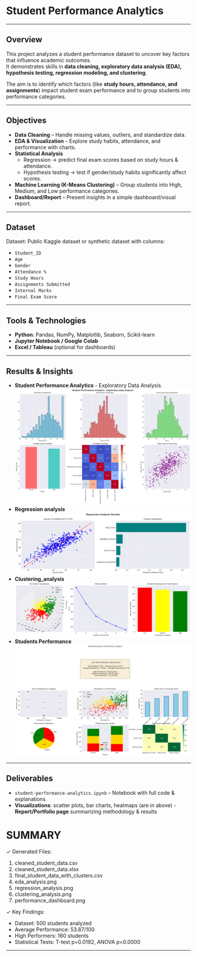 # Student Performance Analytics
---

## Overview
This project analyzes a student performance dataset to uncover key factors that influence academic outcomes.  
It demonstrates skills in **data cleaning, exploratory data analysis (EDA), hypothesis testing, regression modeling, and clustering**.  

The aim is to identify which factors (like **study hours, attendance, and assignments**) impact student exam performance and to group students into performance categories.

---

## Objectives
- **Data Cleaning** – Handle missing values, outliers, and standardize data.  
- **EDA & Visualization** – Explore study habits, attendance, and performance with charts.  
- **Statistical Analysis**  
  - Regression → predict final exam scores based on study hours & attendance.  
  - Hypothesis testing → test if gender/study habits significantly affect scores.  
- **Machine Learning (K-Means Clustering)** – Group students into High, Medium, and Low performance categories.  
- **Dashboard/Report** – Present insights in a simple dashboard/visual report.  

---

## Dataset
Dataset: Public Kaggle dataset or synthetic dataset with columns:  
- `Student_ID`  
- `Age`  
- `Gender`  
- `Attendance %`  
- `Study Hours`  
- `Assignments Submitted`  
- `Internal Marks`  
- `Final Exam Score`  

---

## Tools & Technologies
- **Python**: Pandas, NumPy, Matplotlib, Seaborn, Scikit-learn  
- **Jupyter Notebook / Google Colab**  
- **Excel / Tableau** (optional for dashboards)  

---

## Results & Insights
- **Student Performance Analytics** - Exploratory Data Analysis.
![Student Performance Analytics](images/eda_analysis.png)
- **Regression analysis**
![regression_analysis.png](images/regression_analysis.png)
- **Clustering_analysis**
![Clustering_analysis](images/clustering_analysis.png)
- **Students Performance**
![Performance Dashboard](images/performance_dashboard.png)

---

## Deliverables
- `student-performance-analytics.ipynb` – Notebook with full code & explanations 
- **Visualizations**: scatter plots, bar charts, heatmaps (are in above)
-**Report/Portfolio page** summarizing methodology & results 

SUMMARY
============================================================

✓ Generated Files:
   1. cleaned_student_data.csv
   2. cleaned_student_data.xlsx
   3. final_student_data_with_clusters.csv
   4. eda_analysis.png
   5. regression_analysis.png
   6. clustering_analysis.png
   7. performance_dashboard.png

✓ Key Findings:
   - Dataset: 500 students analyzed
   - Average Performance: 53.87/100
   - High Performers: 160 students
   - Statistical Tests: T-test p=0.0192, ANOVA p=0.0000

---
